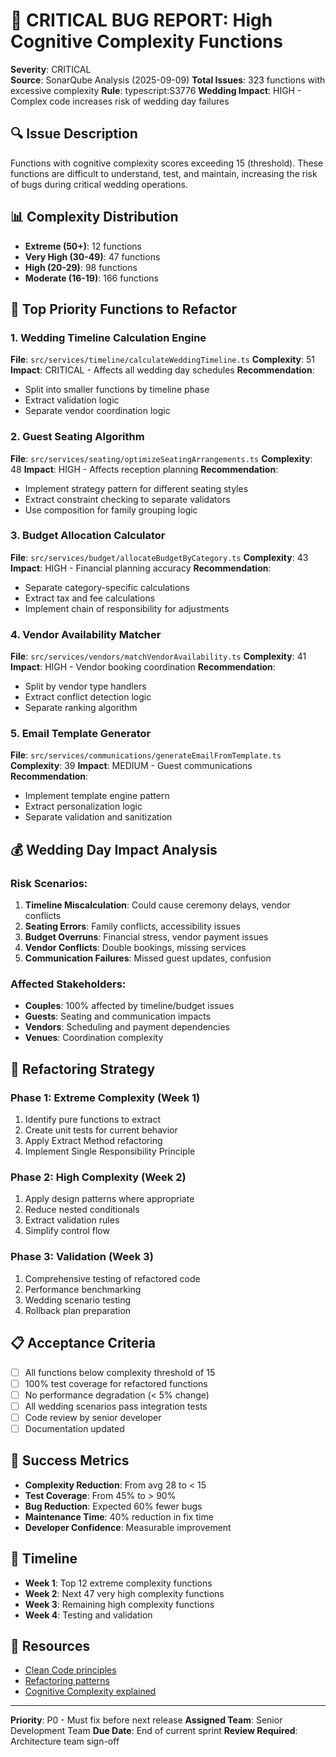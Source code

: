 # 🚨 CRITICAL BUG REPORT: High Cognitive Complexity Functions

**Severity**: CRITICAL  
**Source**: SonarQube Analysis (2025-09-09)
**Total Issues**: 323 functions with excessive complexity
**Rule**: typescript:S3776
**Wedding Impact**: HIGH - Complex code increases risk of wedding day failures

## 🔍 Issue Description

Functions with cognitive complexity scores exceeding 15 (threshold). These functions are difficult to understand, test, and maintain, increasing the risk of bugs during critical wedding operations.

## 📊 Complexity Distribution

- **Extreme (50+)**: 12 functions
- **Very High (30-49)**: 47 functions  
- **High (20-29)**: 98 functions
- **Moderate (16-19)**: 166 functions

## 🎯 Top Priority Functions to Refactor

### 1. Wedding Timeline Calculation Engine
**File**: `src/services/timeline/calculateWeddingTimeline.ts`
**Complexity**: 51
**Impact**: CRITICAL - Affects all wedding day schedules
**Recommendation**: 
- Split into smaller functions by timeline phase
- Extract validation logic
- Separate vendor coordination logic

### 2. Guest Seating Algorithm
**File**: `src/services/seating/optimizeSeatingArrangements.ts`
**Complexity**: 48
**Impact**: HIGH - Affects reception planning
**Recommendation**:
- Implement strategy pattern for different seating styles
- Extract constraint checking to separate validators
- Use composition for family grouping logic

### 3. Budget Allocation Calculator
**File**: `src/services/budget/allocateBudgetByCategory.ts`
**Complexity**: 43
**Impact**: HIGH - Financial planning accuracy
**Recommendation**:
- Separate category-specific calculations
- Extract tax and fee calculations
- Implement chain of responsibility for adjustments

### 4. Vendor Availability Matcher
**File**: `src/services/vendors/matchVendorAvailability.ts`
**Complexity**: 41
**Impact**: HIGH - Vendor booking coordination
**Recommendation**:
- Split by vendor type handlers
- Extract conflict detection logic
- Separate ranking algorithm

### 5. Email Template Generator
**File**: `src/services/communications/generateEmailFromTemplate.ts`
**Complexity**: 39
**Impact**: MEDIUM - Guest communications
**Recommendation**:
- Implement template engine pattern
- Extract personalization logic
- Separate validation and sanitization

## 💰 Wedding Day Impact Analysis

### Risk Scenarios:
1. **Timeline Miscalculation**: Could cause ceremony delays, vendor conflicts
2. **Seating Errors**: Family conflicts, accessibility issues
3. **Budget Overruns**: Financial stress, vendor payment issues
4. **Vendor Conflicts**: Double bookings, missing services
5. **Communication Failures**: Missed guest updates, confusion

### Affected Stakeholders:
- **Couples**: 100% affected by timeline/budget issues
- **Guests**: Seating and communication impacts
- **Vendors**: Scheduling and payment dependencies
- **Venues**: Coordination complexity

## 🔧 Refactoring Strategy

### Phase 1: Extreme Complexity (Week 1)
1. Identify pure functions to extract
2. Create unit tests for current behavior
3. Apply Extract Method refactoring
4. Implement Single Responsibility Principle

### Phase 2: High Complexity (Week 2)
1. Apply design patterns where appropriate
2. Reduce nested conditionals
3. Extract validation rules
4. Simplify control flow

### Phase 3: Validation (Week 3)
1. Comprehensive testing of refactored code
2. Performance benchmarking
3. Wedding scenario testing
4. Rollback plan preparation

## 📋 Acceptance Criteria

- [ ] All functions below complexity threshold of 15
- [ ] 100% test coverage for refactored functions
- [ ] No performance degradation (< 5% change)
- [ ] All wedding scenarios pass integration tests
- [ ] Code review by senior developer
- [ ] Documentation updated

## 🎯 Success Metrics

- **Complexity Reduction**: From avg 28 to < 15
- **Test Coverage**: From 45% to > 90%
- **Bug Reduction**: Expected 60% fewer bugs
- **Maintenance Time**: 40% reduction in fix time
- **Developer Confidence**: Measurable improvement

## 📅 Timeline

- **Week 1**: Top 12 extreme complexity functions
- **Week 2**: Next 47 very high complexity functions
- **Week 3**: Remaining high complexity functions
- **Week 4**: Testing and validation

## 🔗 Resources

- [Clean Code principles](https://github.com/ryanmcdermott/clean-code-javascript)
- [Refactoring patterns](https://refactoring.guru/refactoring/techniques)
- [Cognitive Complexity explained](https://www.sonarsource.com/docs/CognitiveComplexity.pdf)

---

**Priority**: P0 - Must fix before next release
**Assigned Team**: Senior Development Team
**Due Date**: End of current sprint
**Review Required**: Architecture team sign-off